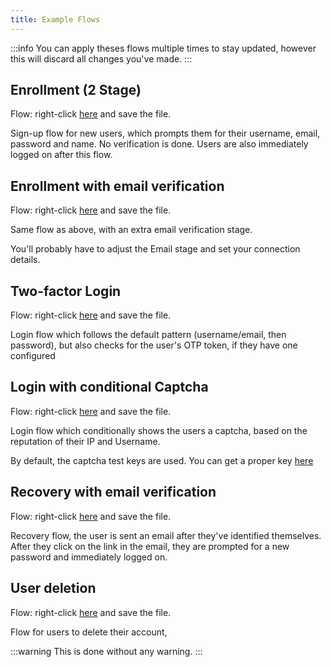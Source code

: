 ```yaml
---
title: Example Flows
---
```


:::info
You can apply theses flows multiple times to stay updated, however this will discard all changes you've made.
:::

## Enrollment (2 Stage)

Flow: right-click [here](/flows/enrollment-2-stage.akflow) and save the file.

Sign-up flow for new users, which prompts them for their username, email, password and name. No verification is done. Users are also immediately logged on after this flow.

## Enrollment with email verification

Flow: right-click [here](/flows/enrollment-email-verification.akflow) and save the file.

Same flow as above, with an extra email verification stage.

You'll probably have to adjust the Email stage and set your connection details.

## Two-factor Login

Flow: right-click [here](/flows/login-2fa.akflow) and save the file.

Login flow which follows the default pattern (username/email, then password), but also checks for the user's OTP token, if they have one configured

## Login with conditional Captcha

Flow: right-click [here](/flows/login-conditional-captcha.akflow) and save the file.

Login flow which conditionally shows the users a captcha, based on the reputation of their IP and Username.

By default, the captcha test keys are used. You can get a proper key [here](https://www.google.com/recaptcha/intro/v3.html)

## Recovery with email verification

Flow: right-click [here](/flows/recovery-email-verification.akflow) and save the file.

Recovery flow, the user is sent an email after they've identified themselves. After they click on the link in the email, they are prompted for a new password and immediately logged on.

## User deletion

Flow: right-click [here](/flows/unenrollment.akflow) and save the file.

Flow for users to delete their account,

:::warning
This is done without any warning.
:::
